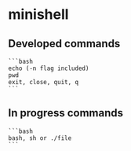# minishell

## Developed commands

	```bash
	echo (-n flag included)
	pwd
	exit, close, quit, q
	```

## In progress commands

	```bash
	bash, sh or ./file
	```
